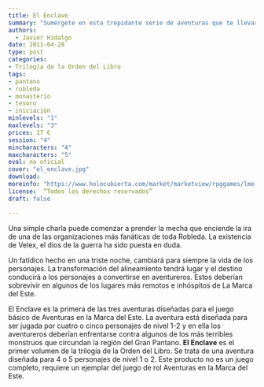 ```yaml
---
title: El Enclave
summary: "Sumérgete en esta trepidante serie de aventuras que te llevará a explorar los rincones más insospechados de Robleda. Forma parte de la Orden del Libro, una organización de pensadores, científicos y hechiceros que aglutina a un sin fin de mentes brillantes, volcadas en el servicio a sus conciudadanos. Enfréntate a la incomprensión y el odio de aquellos que no son capaces de comprender la verdad. Y busca tu lugar en un mundo que te teme y odia a partes iguales."
authors:
  - Javier Hidalgo
date: 2011-04-28
type: post
categories:
- Trilogía de la Orden del Libro
tags:
- pantano
- robleda
- monasterio
- tesoro
- iniciación
minlevels: "1"
maxlevels: "3"
prices: 17 €
session: "4"
mincharacters: "4"
maxcharacters: "5"
eval: no oficial
cover: "el_enclave.jpg"
download:
moreinfo: "https://www.holocubierta.com/market/marketview/rpggames/lme-ol1-enclave-detail"
license:  “Todos los derechos reservados”
draft: false

---
```


Una simple charla puede comenzar a prender la mecha que enciende la ira de una de las organizaciones más fanáticas de toda Robleda. La existencia de Velex, el dios de la guerra ha sido puesta en duda.

Un fatídico hecho en una triste noche, cambiará para siempre la vida de los personajes. La transformación del alineamiento tendrá lugar y el destino conducirá a los personajes a convertirse en aventureros. Estos deberían sobrevivir en algunos de los lugares más remotos e inhóspitos de La Marca del Este.

El Enclave es la primera de las tres aventuras diseñadas para el juego básico de Aventuras en la Marca del Este. La aventura está diseñada para ser jugada por cuatro o cinco personajes de nivel 1-2 y en ella los aventureros deberían enfrentarse contra algunos de los más terribles monstruos que circundan la región del Gran Pantano.
**El Enclave** es el primer volumen de la trilogía de la Orden del Libro. Se trata de una aventura diseñada para 4 o 5 personajes de nivel 1 o 2. Este producto no es un juego completo, requiere un ejemplar del juego de rol Aventuras en la Marca del Este.